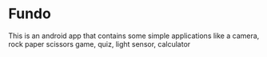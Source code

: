 # Fundo
This is an android app that contains some simple applications like a camera, rock paper scissors game,  quiz, light sensor, calculator
